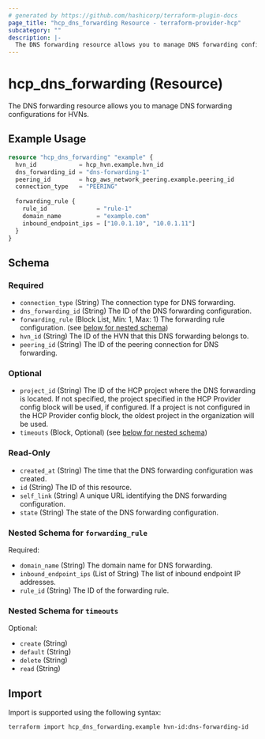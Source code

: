 ```yaml
---
# generated by https://github.com/hashicorp/terraform-plugin-docs
page_title: "hcp_dns_forwarding Resource - terraform-provider-hcp"
subcategory: ""
description: |-
  The DNS forwarding resource allows you to manage DNS forwarding configurations for HVNs.
---
```


# hcp_dns_forwarding (Resource)

The DNS forwarding resource allows you to manage DNS forwarding configurations for HVNs.

## Example Usage

```terraform
resource "hcp_dns_forwarding" "example" {
  hvn_id            = hcp_hvn.example.hvn_id
  dns_forwarding_id = "dns-forwarding-1"
  peering_id        = hcp_aws_network_peering.example.peering_id
  connection_type   = "PEERING"
  
  forwarding_rule {
    rule_id              = "rule-1"
    domain_name          = "example.com"
    inbound_endpoint_ips = ["10.0.1.10", "10.0.1.11"]
  }
}
```

<!-- schema generated by tfplugindocs -->
## Schema

### Required

- `connection_type` (String) The connection type for DNS forwarding.
- `dns_forwarding_id` (String) The ID of the DNS forwarding configuration.
- `forwarding_rule` (Block List, Min: 1, Max: 1) The forwarding rule configuration. (see [below for nested schema](#nestedblock--forwarding_rule))
- `hvn_id` (String) The ID of the HVN that this DNS forwarding belongs to.
- `peering_id` (String) The ID of the peering connection for DNS forwarding.

### Optional

- `project_id` (String) The ID of the HCP project where the DNS forwarding is located. If not specified, the project specified in the HCP Provider config block will be used, if configured. If a project is not configured in the HCP Provider config block, the oldest project in the organization will be used.
- `timeouts` (Block, Optional) (see [below for nested schema](#nestedblock--timeouts))

### Read-Only

- `created_at` (String) The time that the DNS forwarding configuration was created.
- `id` (String) The ID of this resource.
- `self_link` (String) A unique URL identifying the DNS forwarding configuration.
- `state` (String) The state of the DNS forwarding configuration.

<a id="nestedblock--forwarding_rule"></a>
### Nested Schema for `forwarding_rule`

Required:

- `domain_name` (String) The domain name for DNS forwarding.
- `inbound_endpoint_ips` (List of String) The list of inbound endpoint IP addresses.
- `rule_id` (String) The ID of the forwarding rule.

<a id="nestedblock--timeouts"></a>
### Nested Schema for `timeouts`

Optional:

- `create` (String)
- `default` (String)
- `delete` (String)
- `read` (String)

## Import

Import is supported using the following syntax:

```shell
terraform import hcp_dns_forwarding.example hvn-id:dns-forwarding-id
```
